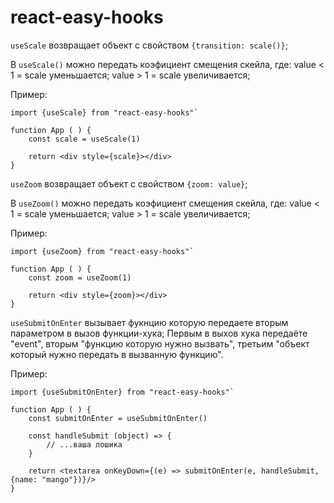 # react-easy-hooks

`useScale` возвращает объект с свойством `{transition: scale()}`;

В `useScale()` можно передать коэфициент смещения скейла, где:
value < 1 = scale уменьшается;
value > 1 = scale увеличивается;

Пример:

```
import {useScale} from "react-easy-hooks"`

function App ( ) {
    const scale = useScale(1)

    return <div style={scale}></div>
}
```

`useZoom` возвращает объект с свойством `{zoom: value}`;

В `useZoom()` можно передать коэфициент смещения скейла, где:
value < 1 = scale уменьшается;
value > 1 = scale увеличивается;

Пример:

```
import {useZoom} from "react-easy-hooks"`

function App ( ) {
    const zoom = useZoom(1)

    return <div style={zoom}></div>
}
```

`useSubmitOnEnter` вызывает фукнцию которую передаете вторым параметром в вызов функции-хука;
Первым в выхов хука передаёте "event", вторым "функцию которую нужно вызвать", третьим "объект который нужно передать в вызванную функцию".

Пример:

```
import {useSubmitOnEnter} from "react-easy-hooks"`

function App ( ) {
    const submitOnEnter = useSubmitOnEnter()

    const handleSubmit (object) => {
        // ...ваша лошика
    }

    return <textarea onKeyDown={(e) => submitOnEnter(e, handleSubmit, {name: "mango"})}/>
}
```
